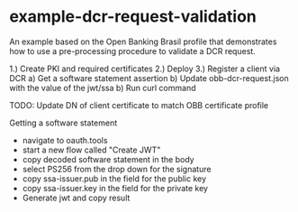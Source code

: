 # example-dcr-request-validation
An example based on the Open Banking Brasil profile that demonstrates how to use a pre-processing procedure to validate a DCR request.

1.) Create PKI and required certificates
2.) Deploy
3.) Register a client via DCR
  a) Get a software statement assertion
  b) Update obb-dcr-request.json with the value of the jwt/ssa
  b) Run curl command

  TODO: Update DN of client certificate to match OBB certificate profile

Getting a software statement
  * navigate to oauth.tools
  * start a new flow called "Create JWT"
  * copy decoded software statement in the body
  * select PS256 from the drop down for the signature
  * copy ssa-issuer.pub in the field for the public key
  * copy ssa-issuer.key in the field for the private key
  * Generate jwt and copy result
